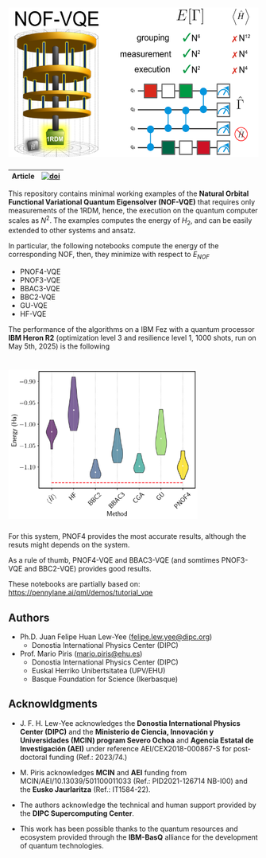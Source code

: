 # <img src="https://github.com/felipelewyee/NOF-VQE/blob/main/NOF-VQE.png" height=300>

| **Article** | [![doi](https://img.shields.io/badge/DOI-10.1021/acs.jctc.4c01734-darkgreen)](https://doi.org/10.1021/acs.jctc.4c01734) |
| ------------ | ---------------------------------------------------------------------------------------------- |

This repository contains minimal working examples of the **Natural Orbital Functional Variational Quantum Eigensolver (NOF-VQE)** that requires only measurements of the 1RDM, hence, the execution on the quantum computer scales as $N^2$. The examples computes the energy of $H_2$, and can be easily extended to other systems and ansatz.

In particular, the following notebooks compute the energy of the corresponding NOF, then, they minimize with respect to $E_{NOF}$
- PNOF4-VQE
- PNOF3-VQE
- BBAC3-VQE
- BBC2-VQE
- GU-VQE
- HF-VQE

The performance of the algorithms on a IBM Fez with a quantum processor **IBM Heron R2** (optimization level 3 and resilience level 1, 1000 shots, run on May 5th, 2025) is the following

# <img src="https://github.com/felipelewyee/NOF-VQE/blob/main/H2-IBM-Fez-1000.png" height=300>

For this system, PNOF4 provides the most accurate results, although the resuts might depends on the system.

As a rule of thumb, PNOF4-VQE and BBAC3-VQE (and somtimes PNOF3-VQE and BBC2-VQE) provides good results.

These notebooks are partially based on: https://pennylane.ai/qml/demos/tutorial_vqe

## Authors

- Ph.D. Juan Felipe Huan Lew-Yee (felipe.lew.yee@dipc.org)
  - Donostia International Physics Center (DIPC)
- Prof. Mario Piris (mario.piris@ehu.es)
  - Donostia International Physics Center (DIPC)
  - Euskal Herriko Unibertsitatea (UPV/EHU)
  - Basque Foundation for Science (Ikerbasque)

## Acknowldgments

- J. F. H. Lew-Yee acknowledges the **Donostia International Physics Center (DIPC)** and the **Ministerio de Ciencia, Innovación y Universidades (MCIN) program Severo Ochoa** and **Agencia Estatal de Investigación (AEI)** under reference AEI/CEX2018-000867-S for post-doctoral funding (Ref.: 2023/74.)

- M. Piris acknowledges **MCIN** and **AEI** funding from MCIN/AEI/10.13039/501100011033 (Ref.: PID2021-126714 NB-I00) and the **Eusko Jaurlaritza** (Ref.: IT1584-22).

- The authors acknowledge the technical and human support provided by the **DIPC Supercomputing Center**.

- This work has been possible thanks to the quantum resources and ecosystem provided through the **IBM-BasQ** alliance for the development of quantum technologies.